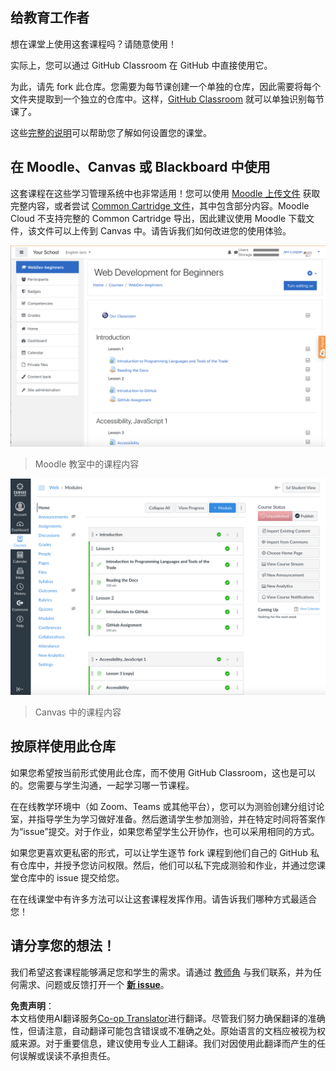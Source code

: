 <!--
CO_OP_TRANSLATOR_METADATA:
{
  "original_hash": "75cb51f7ca9ea0b097ef4a1287e9290c",
  "translation_date": "2025-08-23T22:18:59+00:00",
  "source_file": "for-teachers.md",
  "language_code": "zh"
}
-->
## 给教育工作者

想在课堂上使用这套课程吗？请随意使用！

实际上，您可以通过 GitHub Classroom 在 GitHub 中直接使用它。

为此，请先 fork 此仓库。您需要为每节课创建一个单独的仓库，因此需要将每个文件夹提取到一个独立的仓库中。这样，[GitHub Classroom](https://classroom.github.com/classrooms) 就可以单独识别每节课了。

这些[完整的说明](https://github.blog/2020-03-18-set-up-your-digital-classroom-with-github-classroom/)可以帮助您了解如何设置您的课堂。

## 在 Moodle、Canvas 或 Blackboard 中使用

这套课程在这些学习管理系统中也非常适用！您可以使用 [Moodle 上传文件](../../../../../../../teaching-files/webdev-moodle.mbz) 获取完整内容，或者尝试 [Common Cartridge 文件](../../../../../../../teaching-files/webdev-common-cartridge.imscc)，其中包含部分内容。Moodle Cloud 不支持完整的 Common Cartridge 导出，因此建议使用 Moodle 下载文件，该文件可以上传到 Canvas 中。请告诉我们如何改进您的使用体验。

![Moodle](/teaching-files/moodle.png)  
> Moodle 教室中的课程内容

![Canvas](/teaching-files/canvas.png)  
> Canvas 中的课程内容

## 按原样使用此仓库

如果您希望按当前形式使用此仓库，而不使用 GitHub Classroom，这也是可以的。您需要与学生沟通，一起学习哪一节课程。

在在线教学环境中（如 Zoom、Teams 或其他平台），您可以为测验创建分组讨论室，并指导学生为学习做好准备。然后邀请学生参加测验，并在特定时间将答案作为“issue”提交。对于作业，如果您希望学生公开协作，也可以采用相同的方式。

如果您更喜欢更私密的形式，可以让学生逐节 fork 课程到他们自己的 GitHub 私有仓库中，并授予您访问权限。然后，他们可以私下完成测验和作业，并通过您课堂仓库中的 issue 提交给您。

在在线课堂中有许多方法可以让这套课程发挥作用。请告诉我们哪种方式最适合您！

## 请分享您的想法！

我们希望这套课程能够满足您和学生的需求。请通过 [教师角](https://github.com/microsoft/Web-Dev-For-Beginners/discussions/categories/teacher-corner) 与我们联系，并为任何需求、问题或反馈打开一个 [**新 issue**](https://github.com/microsoft/Web-Dev-For-Beginners/issues/new/choose)。

**免责声明**：  
本文档使用AI翻译服务[Co-op Translator](https://github.com/Azure/co-op-translator)进行翻译。尽管我们努力确保翻译的准确性，但请注意，自动翻译可能包含错误或不准确之处。原始语言的文档应被视为权威来源。对于重要信息，建议使用专业人工翻译。我们对因使用此翻译而产生的任何误解或误读不承担责任。